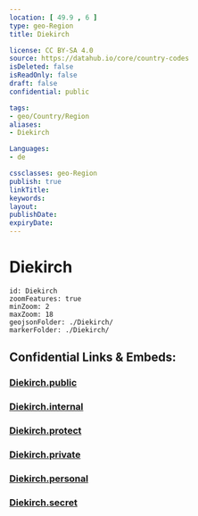 ```yaml
---
location: [ 49.9 , 6 ] 
type: geo-Region
title: Diekirch

license: CC BY-SA 4.0
source: https://datahub.io/core/country-codes
isDeleted: false
isReadOnly: false
draft: false
confidential: public

tags:
- geo/Country/Region
aliases:
- Diekirch

Languages:
- de

cssclasses: geo-Region
publish: true
linkTitle: 
keywords: 
layout: 
publishDate: 
expiryDate: 
---
```


# Diekirch

```leaflet
id: Diekirch
zoomFeatures: true 
minZoom: 2 
maxZoom: 18
geojsonFolder: ./Diekirch/
markerFolder: ./Diekirch/
```


## Confidential Links & Embeds: 

### [Diekirch.public](/_public/\Earth\Continent\Europe\Europe~West\Luxembourg\Districts~LuxembourgDiekirch.public.md) 

### [Diekirch.internal](/_internal/\Earth\Continent\Europe\Europe~West\Luxembourg\Districts~LuxembourgDiekirch.internal.md) 

### [Diekirch.protect](/_protect/\Earth\Continent\Europe\Europe~West\Luxembourg\Districts~LuxembourgDiekirch.protect.md) 

### [Diekirch.private](/_private/\Earth\Continent\Europe\Europe~West\Luxembourg\Districts~LuxembourgDiekirch.private.md) 

### [Diekirch.personal](/_personal/\Earth\Continent\Europe\Europe~West\Luxembourg\Districts~LuxembourgDiekirch.personal.md) 

### [Diekirch.secret](/_secret/\Earth\Continent\Europe\Europe~West\Luxembourg\Districts~LuxembourgDiekirch.secret.md)

